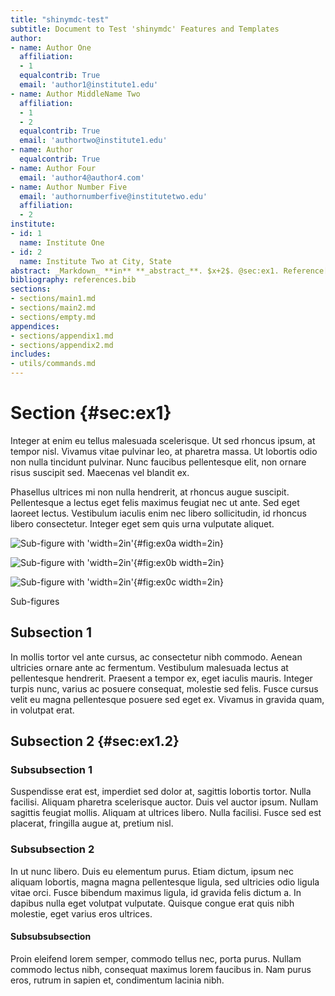 ```yaml
---
title: "shinymdc-test"
subtitle: Document to Test 'shinymdc' Features and Templates
author:
- name: Author One
  affiliation:
  - 1
  equalcontrib: True
  email: 'author1@institute1.edu'
- name: Author MiddleName Two
  affiliation:
  - 1
  - 2
  equalcontrib: True
  email: 'authortwo@institute1.edu'
- name: Author
  equalcontrib: True
- name: Author Four
  email: 'author4@author4.com'
- name: Author Number Five
  email: 'authornumberfive@institutetwo.edu'
  affiliation:
  - 2
institute:
- id: 1
  name: Institute One
- id: 2
  name: Institute Two at City, State
abstract: _Markdown_ **in** **_abstract_**. $x+2$. @sec:ex1. Reference[@texbook].
bibliography: references.bib
sections:
- sections/main1.md
- sections/main2.md
- sections/empty.md
appendices:
- sections/appendix1.md
- sections/appendix2.md
includes:
- utils/commands.md
---
```



# Section {#sec:ex1}

Integer at enim eu tellus malesuada scelerisque. Ut sed rhoncus ipsum, at tempor
nisl. Vivamus vitae pulvinar leo, at pharetra massa. Ut lobortis odio non nulla
tincidunt pulvinar. Nunc faucibus pellentesque elit, non ornare risus suscipit
sed. Maecenas vel blandit ex.

Phasellus ultrices mi non nulla hendrerit, at rhoncus augue suscipit. Pellentesque
a lectus eget felis maximus feugiat nec ut ante. Sed eget laoreet lectus. Vestibulum
iaculis enim nec libero sollicitudin, id rhoncus libero consectetur. Integer eget
sem quis urna vulputate aliquet.

<div id="fig:ex0">

![Sub-figure with 'width=2in'](figures/gaussian2d){#fig:ex0a width=2in}

![Sub-figure with 'width=2in'](figures/lines.png){#fig:ex0b width=2in}

![Sub-figure with 'width=2in'](figures/anscombe){#fig:ex0c width=2in}

Sub-figures
</div>

## Subsection 1

In mollis tortor vel ante cursus, ac consectetur nibh commodo. Aenean ultricies
ornare ante ac fermentum. Vestibulum malesuada lectus at pellentesque hendrerit.
Praesent a tempor ex, eget iaculis mauris. Integer turpis nunc, varius ac
posuere consequat, molestie sed felis. Fusce cursus velit eu magna pellentesque
posuere sed eget ex. Vivamus in gravida quam, in volutpat erat.

## Subsection 2 {#sec:ex1.2}

### Subsubsection 1

Suspendisse erat est, imperdiet sed dolor at, sagittis lobortis tortor. Nulla
facilisi. Aliquam pharetra scelerisque auctor. Duis vel auctor ipsum. Nullam
sagittis feugiat mollis. Aliquam at ultrices libero. Nulla facilisi. Fusce sed
est placerat, fringilla augue at, pretium nisl.

### Subsubsection 2

In ut nunc libero. Duis eu elementum purus. Etiam dictum, ipsum nec aliquam
lobortis, magna magna pellentesque ligula, sed ultricies odio ligula vitae orci.
Fusce bibendum maximus ligula, id gravida felis dictum a. In dapibus nulla eget
volutpat vulputate. Quisque congue erat quis nibh molestie, eget varius eros
ultrices.

#### Subsubsubsection

Proin eleifend lorem semper, commodo tellus nec, porta purus. Nullam commodo
lectus nibh, consequat maximus lorem faucibus in. Nam purus eros, rutrum in
sapien et, condimentum lacinia nibh.

